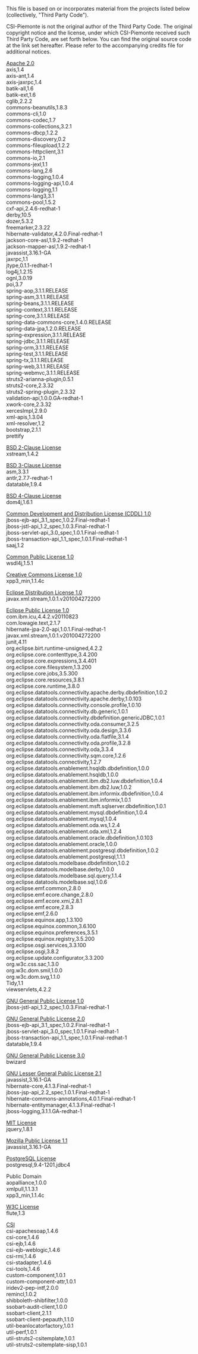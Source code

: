 This file is based on or incorporates material from the projects listed below
(collectively, "Third Party Code").

CSI-Piemonte is not the original author of the Third Party Code.
The original copyright notice and the license, under which CSI-Piemonte received such Third Party Code,
are set forth below. You can find the original source code at the link set hereafter.
Please refer to the accompanying credits file for additional notices.

[Apache 2.0](https://github.com/unica-open/contabilia/blob/master/third-party-licenses/APACHE%202.0-LICENSE.txt) \
axis,1.4\
axis-ant,1.4\
axis-jaxrpc,1.4\
batik-all,1.6\
batik-ext,1.6\
cglib,2.2.2\
commons-beanutils,1.8.3\
commons-cli,1.0\
commons-codec,1.7\
commons-collections,3.2.1\
commons-dbcp,1.2.2\
commons-discovery,0.2\
commons-fileupload,1.2.2\
commons-httpclient,3.1\
commons-io,2.1\
commons-jexl,1.1\
commons-lang,2.6\
commons-logging,1.0.4\
commons-logging-api,1.0.4\
commons-logging,1.1\
commons-lang3,3.1\
commons-pool,1.5.2\
cxf-api,2.4.6-redhat-1\
derby,10.5\
dozer,5.3.2\
freemarker,2.3.22\
hibernate-validator,4.2.0.Final-redhat-1\
jackson-core-asl,1.9.2-redhat-1\
jackson-mapper-asl,1.9.2-redhat-1\
javassist,3.16.1-GA\
jaxrpc,1.1\
jtype,0.1.1-redhat-1\
log4j,1.2.15\
ognl,3.0.19\
poi,3.7\
spring-aop,3.1.1.RELEASE\
spring-asm,3.1.1.RELEASE\
spring-beans,3.1.1.RELEASE\
spring-context,3.1.1.RELEASE\
spring-core,3.1.1.RELEASE\
spring-data-commons-core,1.4.0.RELEASE\
spring-data-jpa,1.2.0.RELEASE\
spring-expression,3.1.1.RELEASE\
spring-jdbc,3.1.1.RELEASE\
spring-orm,3.1.1.RELEASE\
spring-test,3.1.1.RELEASE\
spring-tx,3.1.1.RELEASE\
spring-web,3.1.1.RELEASE\
spring-webmvc,3.1.1.RELEASE\
struts2-arianna-plugin,0.5.1\
struts2-core,2.3.32\
struts2-spring-plugin,2.3.32\
validation-api,1.0.0.GA-redhat-1\
xwork-core,2.3.32\
xercesImpl,2.9.0\
xml-apis,1.3.04\
xml-resolver,1.2\
bootstrap,2.1.1\
prettify

[BSD 2-Clause License](https://github.com/unica-open/contabilia/blob/master/third-party-licenses/BSD%202-CLAUSE-LICENSE.txt) \
xstream,1.4.2

[BSD 3-Clause License](https://github.com/unica-open/contabilia/blob/master/third-party-licenses/BSD%203-CLAUSE-LICENSE.txt) \
asm,3.3.1\
antlr,2.7.7-redhat-1\
datatable,1.9.4

[BSD 4-Clause License](https://github.com/unica-open/contabilia/blob/master/third-party-licenses/BSD%204-CLAUSE-LICENSE.txt) \
dom4j,1.6.1

[Common Development and Distribution License (CDDL) 1.0](https://github.com/unica-open/contabilia/blob/master/third-party-licenses/CDDL%201.0-LICENSE.txt) \
jboss-ejb-api_3.1_spec,1.0.2.Final-redhat-1\
jboss-jstl-api_1.2_spec,1.0.3.Final-redhat-1\
jboss-servlet-api_3.0_spec,1.0.1.Final-redhat-1\
jboss-transaction-api_1.1_spec,1.0.1.Final-redhat-1\
saaj,1.2

[Common Public License 1.0](https://github.com/unica-open/contabilia/blob/master/third-party-licenses/CPL%201.0-LICENSE.txt) \
wsdl4j,1.5.1

[Creative Commons License 1.0](https://github.com/unica-open/contabilia/blob/master/third-party-licenses/CC0%201.0-LICENSE.txt) \
xpp3_min,1.1.4c

[Eclipse Distribution License 1.0](https://github.com/unica-open/contabilia/blob/master/third-party-licenses/EDL%201.0-LICENSE.txt) \
javax.xml.stream,1.0.1.v201004272200

[Eclipse Public License 1.0](https://github.com/unica-open/contabilia/blob/master/third-party-licenses/EPL%201.0-LICENSE.txt) \
com.ibm.icu,4.4.2.v20110823\
com.lowagie.text,2.1.7\
hibernate-jpa-2.0-api,1.0.1.Final-redhat-1\
javax.xml.stream,1.0.1.v201004272200\
junit,4.11\
org.eclipse.birt.runtime-unsigned,4.2.2\
org.eclipse.core.contenttype,3.4.200\
org.eclipse.core.expressions,3.4.401\
org.eclipse.core.filesystem,1.3.200\
org.eclipse.core.jobs,3.5.300\
org.eclipse.core.resources,3.8.1\
org.eclipse.core.runtime,3.8.0\
org.eclipse.datatools.connectivity.apache.derby.dbdefinition,1.0.2\
org.eclipse.datatools.connectivity.apache.derby,1.0.103\
org.eclipse.datatools.connectivity.console.profile,1.0.10\
org.eclipse.datatools.connectivity.db.generic,1.0.1\
org.eclipse.datatools.connectivity.dbdefinition.genericJDBC,1.0.1\
org.eclipse.datatools.connectivity.oda.consumer,3.2.5\
org.eclipse.datatools.connectivity.oda.design,3.3.6\
org.eclipse.datatools.connectivity.oda.flatfile,3.1.4\
org.eclipse.datatools.connectivity.oda.profile,3.2.8\
org.eclipse.datatools.connectivity.oda,3.3.4\
org.eclipse.datatools.connectivity.sqm.core,1.2.6\
org.eclipse.datatools.connectivity,1.2.7\
org.eclipse.datatools.enablement.hsqldb.dbdefinition,1.0.0\
org.eclipse.datatools.enablement.hsqldb,1.0.0\
org.eclipse.datatools.enablement.ibm.db2.luw.dbdefinition,1.0.4\
org.eclipse.datatools.enablement.ibm.db2.luw,1.0.2\
org.eclipse.datatools.enablement.ibm.informix.dbdefinition,1.0.4\
org.eclipse.datatools.enablement.ibm.informix,1.0.1\
org.eclipse.datatools.enablement.msft.sqlserver.dbdefinition,1.0.1\
org.eclipse.datatools.enablement.mysql.dbdefinition,1.0.4\
org.eclipse.datatools.enablement.mysql,1.0.4\
org.eclipse.datatools.enablement.oda.ws,1.2.4\
org.eclipse.datatools.enablement.oda.xml,1.2.4\
org.eclipse.datatools.enablement.oracle.dbdefinition,1.0.103\
org.eclipse.datatools.enablement.oracle,1.0.0\
org.eclipse.datatools.enablement.postgresql.dbdefinition,1.0.2\
org.eclipse.datatools.enablement.postgresql,1.1.1\
org.eclipse.datatools.modelbase.dbdefinition,1.0.2\
org.eclipse.datatools.modelbase.derby,1.0.0\
org.eclipse.datatools.modelbase.sql.query,1.1.4\
org.eclipse.datatools.modelbase.sql,1.0.6\
org.eclipse.emf.common,2.8.0\
org.eclipse.emf.ecore.change,2.8.0\
org.eclipse.emf.ecore.xmi,2.8.1\
org.eclipse.emf.ecore,2.8.3\
org.eclipse.emf,2.6.0\
org.eclipse.equinox.app,1.3.100\
org.eclipse.equinox.common,3.6.100\
org.eclipse.equinox.preferences,3.5.1\
org.eclipse.equinox.registry,3.5.200\
org.eclipse.osgi.services,3.3.100\
org.eclipse.osgi,3.8.2\
org.eclipse.update.configurator,3.3.200\
org.w3c.css.sac,1.3.0\
org.w3c.dom.smil,1.0.0\
org.w3c.dom.svg,1.1.0\
Tidy,1.1\
viewservlets,4.2.2

[GNU General Public License 1.0](https://github.com/unica-open/contabilia/blob/master/third-party-licenses/GPL%201.0-LICENSE.txt) \
jboss-jstl-api_1.2_spec,1.0.3.Final-redhat-1

[GNU General Public License 2.0](https://github.com/unica-open/contabilia/blob/master/third-party-licenses/GPL%202.0-LICENSE.txt) \
jboss-ejb-api_3.1_spec,1.0.2.Final-redhat-1\
jboss-servlet-api_3.0_spec,1.0.1.Final-redhat-1\
jboss-transaction-api_1.1_spec,1.0.1.Final-redhat-1\
datatable,1.9.4

[GNU General Public License 3.0](https://github.com/unica-open/contabilia/blob/master/third-party-licenses/GPL%203.0-LICENSE.txt) \
bwizard

[GNU Lesser General Public License 2.1](https://github.com/unica-open/contabilia/blob/master/third-party-licenses/LGPL%202.1-LICENSE.txt) \
javassist,3.16.1-GA\
hibernate-core,4.1.3.Final-redhat-1\
jboss-jsp-api_2.2_spec,1.0.1.Final-redhat-1\
hibernate-commons-annotations,4.0.1.Final-redhat-1\
hibernate-entitymanager,4.1.3.Final-redhat-1\
jboss-logging,3.1.1.GA-redhat-1

[MIT License](https://github.com/unica-open/contabilia/blob/master/third-party-licenses/MIT-LICENSE.txt) \
jquery,1.8.1

[Mozilla Public License 1.1](https://github.com/unica-open/contabilia/blob/master/third-party-licenses/MPL%201.1-LICENSE.txt) \
javassist,3.16.1-GA

[PostgreSQL License](https://github.com/unica-open/contabilia/blob/master/third-party-licenses/POSTGRESQL-LICENSE.txt) \
postgresql,9.4-1201.jdbc4

Public Domain\
aopalliance,1.0.0\
xmlpull,1.1.3.1\
xpp3_min,1.1.4c

[W3C License](https://github.com/unica-open/contabilia/blob/master/third-party-licenses/W3C-LICENSE.txt) \
flute,1.3

[CSI](https://github.com/unica-open/contabilia/blob/master/Copyrights.txt) \
csi-apachesoap,1.4.6\
csi-core,1.4.6\
csi-ejb,1.4.6\
csi-ejb-weblogic,1.4.6\
csi-rmi,1.4.6\
csi-stadapter,1.4.6\
csi-tools,1.4.6\
custom-component,1.0.1\
custom-component-attr,1.0.1\
iridev2-pep-intf,2.0.0\
remincl,1.0.2\
shibboleth-shibfilter,1.0.0\
ssobart-audit-client,1.0.0\
ssobart-client,2.1.1\
ssobart-client-pepauth,1.1.0\
util-beanlocatorfactory,1.0.1\
util-perf,1.0.1\
util-struts2-csitemplate,1.0.1\
util-struts2-csitemplate-sisp,1.0.1
